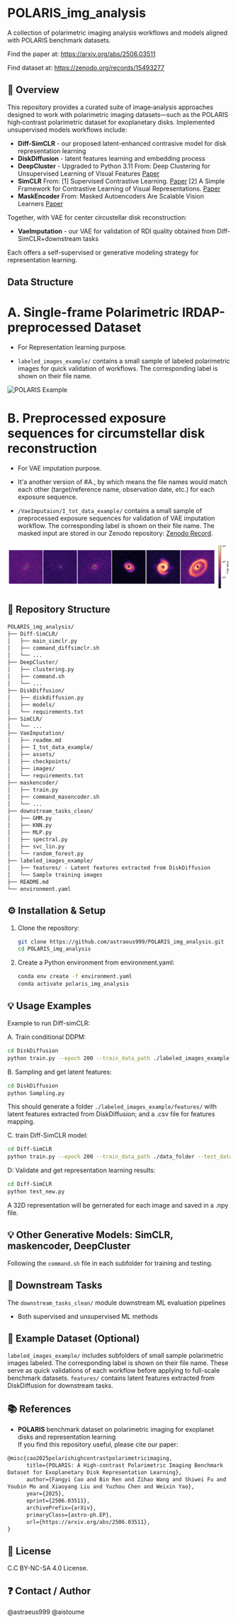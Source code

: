 # POLARIS_img_analysis

A collection of polarimetric imaging analysis workflows and models aligned with POLARIS benchmark datasets.

Find the paper at: https://arxiv.org/abs/2506.03511

Find dataset at: https://zenodo.org/records/15493277

## 🚀 Overview

This repository provides a curated suite of image‑analysis approaches designed to work with polarimetric imaging datasets—such as the POLARIS high‑contrast polarimetric dataset for exoplanetary disks. Implemented unsupervised models workflows include:


- **Diff-SimCLR** - our proposed latent-enhanced contrasive model for disk representation learning
- **DiskDiffusion** - latent features learning and embedding process
- **DeepCluster** - Upgraded to Python 3.11 From: Deep Clustering for Unsupervised Learning of Visual Features [Paper](https://arxiv.org/abs/1807.05520)
- **SimCLR** From: [1] Supervised Contrastive Learning. [Paper](https://arxiv.org/abs/2004.11362)  [2] A Simple Framework for Contrastive Learning of Visual Representations. [Paper](https://arxiv.org/abs/2002.05709)  
- **MaskEncoder** From: Masked Autoencoders Are Scalable Vision Learners [Paper](https://arxiv.org/abs/2111.06377)

Together, with VAE for center circustellar disk reconstruction:
- **VaeImputation** - our VAE for validation of RDI quality obtained from Diff-SimCLR+downstream tasks

Each offers a self-supervised or generative modeling strategy for representation learning.

## Data Structure

# A. Single-frame Polarimetric IRDAP-preprocessed Dataset

- For Representation learning purpose.

- `labeled_images_example/` contains a small sample of labeled polarimetric images for quick validation of workflows. The corresponding label is shown on their file name.

![POLARIS Example](VaeImputation/assets/example_disk.png)

# B.  Preprocessed exposure sequences for circumstellar disk reconstruction

- For VAE imputation purpose.
- It'a another version of #A., by which means the file names would match each other (target/reference name, observation date, etc.) for each exposure sequence.

- `/VaeImputaion/I_tot_data_example/` contains a small sample of preprocessed exposure sequences for validation of VAE imputation workflow. The corresponding label is shown on their file name. The masked input are stored in our Zenodo repository: [Zenodo Record](https://zenodo.org/records/15493277).

![POLARIS Example](image.png)


## 🧭 Repository Structure

```
POLARIS_img_analysis/
├── Diff‑SimCLR/
│   ├── main_simclr.py
│   ├── command_diffsimclr.sh
│   └── ...
├── DeepCluster/
│   ├── clustering.py
│   ├── command.sh
│   └── ...
├── DiskDiffusion/
│   ├── diskdiffusion.py
│   ├── models/
│   └── requirements.txt
├── SimCLR/
│   └── ...
├── VaeImputation/
│   ├── readme.md
│   ├── I_tot_data_example/
│   ├── assets/
│   ├── checkpoints/
│   ├── images/
│   └── requirements.txt
├── maskencoder/
│   ├── train.py
│   ├── command_masencoder.sh
│   └── ...
├── downstream_tasks_clean/
│   ├── GMM.py
│   ├── KNN.py
│   ├── MLP.py
│   ├── spectral.py
│   ├── svc_lin.py
│   └── random_forest.py
├── labeled_images_example/
│   ├── features/ - Latent features extracted from DiskDiffusion
│   └── Sample training images
├── README.md
└── environment.yaml
```

## ⚙️ Installation & Setup

1. Clone the repository:
   ```bash
   git clone https://github.com/astraeus999/POLARIS_img_analysis.git
   cd POLARIS_img_analysis
   ```

2. Create a Python environment from environment.yaml:
   ```bash
   conda env create -f environment.yaml
   conda activate polaris_img_analysis
   ```

## 💡 Usage Examples

Example to run Diff-simCLR:

A. Train conditional DDPM:

```bash
cd DiskDiffusion
python train.py --epoch 200 --train_data_path ./labeled_images_example --test_data_path ./labeled_images_example
```

B. Sampling and get latent features:

```bash
cd DiskDiffusion
python Sampling.py 
```

This should generate a folder `./labeled_images_example/features/` with latent features extracted from DiskDiffusion; and a .csv file for features mapping.

C. train Diff-SimCLR model:

```bash
cd Diff-SimCLR
python train.py --epoch 200 --train_data_path ./data_folder --test_data_path ./data_folder --resume
```

D: Validate and get representation learning results:

```bash
cd Diff-SimCLR
python test_new.py
```

A 32D representation will be gernerated for each image and saved in a .npy file.

## 💡 Other Generative Models: SimCLR, maskencoder, DeepCluster

Following the `command.sh` file in each subfolder for training and testing.

## 🎯 Downstream Tasks

The `downstream_tasks_clean/` module downstream ML evaluation pipelines

- Both supervised and unsupervised ML methods


## 🧪 Example Dataset (Optional)

`labeled_images_example/` includes subfolders of small sample polarimetric images labeled. The corresponding label is shown on their file name. These serve as quick validations of each workflow before applying to full-scale benchmark datasets.
`features/` contains latent features extracted from DiskDiffusion for downstream tasks.

## 📚 References

- **POLARIS** benchmark dataset on polarimetric imaging for exoplanet disks and representation learning  
If you find this repository useful, please cite our paper:
```
@misc{cao2025polarishighcontrastpolarimetricimaging,
      title={POLARIS: A High-contrast Polarimetric Imaging Benchmark Dataset for Exoplanetary Disk Representation Learning}, 
      author={Fangyi Cao and Bin Ren and Zihao Wang and Shiwei Fu and Youbin Mo and Xiaoyang Liu and Yuzhou Chen and Weixin Yao},
      year={2025},
      eprint={2506.03511},
      archivePrefix={arXiv},
      primaryClass={astro-ph.EP},
      url={https://arxiv.org/abs/2506.03511}, 
}
```

## 📄 License

C.C BY-NC-SA 4.0 License. 

## ❓ Contact / Author
@astraeus999
@aistoume
